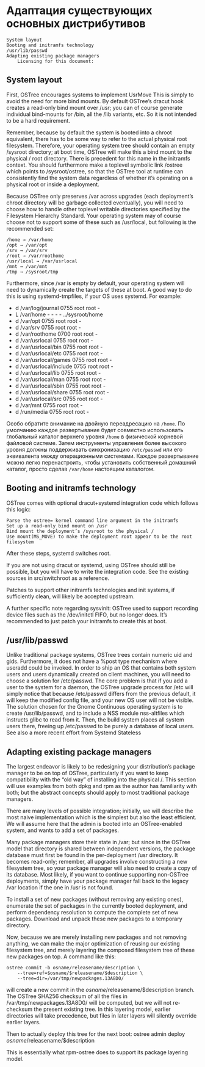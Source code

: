 # Адаптация существующих основных дистрибутивов 
    System layout
    Booting and initramfs technology
    /usr/lib/passwd
    Adapting existing package managers
        Licensing for this document:

## System layout

First, OSTree encourages systems to implement UsrMove This is simply to avoid the need for more bind mounts. By default OSTree’s dracut hook creates a read-only bind mount over /usr; you can of course generate individual bind-mounts for /bin, all the /lib variants, etc. So it is not intended to be a hard requirement.

Remember, because by default the system is booted into a chroot equivalent, there has to be some way to refer to the actual physical root filesystem. Therefore, your operating system tree should contain an empty /sysroot directory; at boot time, OSTree will make this a bind mount to the physical / root directory. There is precedent for this name in the initramfs context. You should furthermore make a toplevel symbolic link /ostree which points to /sysroot/ostree, so that the OSTree tool at runtime can consistently find the system data regardless of whether it’s operating on a physical root or inside a deployment.

Because OSTree only preserves /var across upgrades (each deployment’s chroot directory will be garbage collected eventually), you will need to choose how to handle other toplevel writable directories specified by the Filesystem Hierarchy Standard. Your operating system may of course choose not to support some of these such as /usr/local, but following is the recommended set:

    /home → /var/home
    /opt → /var/opt
    /srv → /var/srv
    /root → /var/roothome
    /usr/local → /var/usrlocal
    /mnt → /var/mnt
    /tmp → /sysroot/tmp

Furthermore, since /var is empty by default, your operating system will need to dynamically create the targets of these at boot. A good way to do this is using systemd-tmpfiles, if your OS uses systemd. For example:
- d /var/log/journal 0755 root root -
- L /var/home - - - - ../sysroot/home
- d /var/opt 0755 root root -
- d /var/srv 0755 root root -
- d /var/roothome 0700 root root -
- d /var/usrlocal 0755 root root -
- d /var/usrlocal/bin 0755 root root -
- d /var/usrlocal/etc 0755 root root -
- d /var/usrlocal/games 0755 root root -
- d /var/usrlocal/include 0755 root root -
- d /var/usrlocal/lib 0755 root root -
- d /var/usrlocal/man 0755 root root -
- d /var/usrlocal/sbin 0755 root root -
- d /var/usrlocal/share 0755 root root -
- d /var/usrlocal/src 0755 root root -
- d /var/mnt 0755 root root -
- d /run/media 0755 root root -

Особо обратите внимание на двойную переадресацию на `/home`. 
По умолчанию каждое развертывание будет совместно использовать глобальный каталог верхнего уровня `/home` в физической корневой файловой системе. 
Затем инструменты управления более высокого уровня должны поддерживать синхронизацию `/etc/passwd` или его эквивалента между операционными системами. 
Каждое развертывание можно легко перенастроить, чтобы установить собственный домашний каталог, просто сделав `/var/home` настоящим каталогом.

## Booting and initramfs technology

OSTree comes with optional dracut+systemd integration code which follows this logic:

    Parse the ostree= kernel command line argument in the initramfs
    Set up a read-only bind mount on /usr
    Bind mount the deployment’s /sysroot to the physical /
    Use mount(MS_MOVE) to make the deployment root appear to be the root filesystem

After these steps, systemd switches root.

If you are not using dracut or systemd, using OSTree should still be possible, but you will have to write the integration code. See the existing sources in src/switchroot as a reference.

Patches to support other initramfs technologies and init systems, if sufficiently clean, will likely be accepted upstream.

A further specific note regarding sysvinit: OSTree used to support recording device files such as the /dev/initctl FIFO, but no longer does. It’s recommended to just patch your initramfs to create this at boot.

## /usr/lib/passwd

Unlike traditional package systems, OSTree trees contain numeric uid and gids. Furthermore, it does not have a %post type mechanism where useradd could be invoked. In order to ship an OS that contains both system users and users dynamically created on client machines, you will need to choose a solution for /etc/passwd. The core problem is that if you add a user to the system for a daemon, the OSTree upgrade process for /etc will simply notice that because /etc/passwd differs from the previous default, it will keep the modified config file, and your new OS user will not be visible. The solution chosen for the Gnome Continuous operating system is to create /usr/lib/passwd, and to include a NSS module nss-altfiles which instructs glibc to read from it. Then, the build system places all system users there, freeing up /etc/passwd to be purely a database of local users. See also a more recent effort from Systemd Stateless

## Adapting existing package managers

The largest endeavor is likely to be redesigning your distribution’s package manager to be on top of OSTree, particularly if you want to keep compatibility with the “old way” of installing into the physical /. This section will use examples from both dpkg and rpm as the author has familiarity with both; but the abstract concepts should apply to most traditional package managers.

There are many levels of possible integration; initially, we will describe the most naive implementation which is the simplest but also the least efficient. We will assume here that the admin is booted into an OSTree-enabled system, and wants to add a set of packages.

Many package managers store their state in /var; but since in the OSTree model that directory is shared between independent versions, the package database must first be found in the per-deployment /usr directory. It becomes read-only; remember, all upgrades involve constructing a new filesystem tree, so your package manager will also need to create a copy of its database. Most likely, if you want to continue supporting non-OSTree deployments, simply have your package manager fall back to the legacy /var location if the one in /usr is not found.

To install a set of new packages (without removing any existing ones), enumerate the set of packages in the currently booted deployment, and perform dependency resolution to compute the complete set of new packages. Download and unpack these new packages to a temporary directory.

Now, because we are merely installing new packages and not removing anything, we can make the major optimization of reusing our existing filesystem tree, and merely layering the composed filesystem tree of these new packages on top. A command like this:
```
ostree commit -b osname/releasename/description \
    --tree=ref=$osname/$releasename/$description \
    --tree=dir=/var/tmp/newpackages.13A8D0/
```
will create a new commit in the $osname/$releasename/$description branch. The OSTree SHA256 checksum of all the files in /var/tmp/newpackages.13A8D0/ will be computed, but we will not re-checksum the present existing tree. In this layering model, earlier directories will take precedence, but files in later layers will silently override earlier layers.

Then to actually deploy this tree for the next boot: ostree admin deploy $osname/$releasename/$description

This is essentially what rpm-ostree does to support its package layering model.
